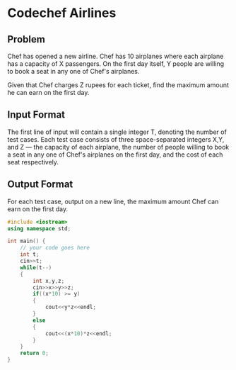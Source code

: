 # Codechef Airlines
## Problem
Chef has opened a new airline. Chef has 10 airplanes where each airplane has a capacity of X passengers.
On the first day itself, Y people are willing to book a seat in any one of Chef's airplanes.

Given that Chef charges Z rupees for each ticket, find the maximum amount he can earn on the first day.

## Input Format
The first line of input will contain a single integer T, denoting the number of test cases.
Each test case consists of three space-separated integers X,Y, and Z — the capacity of each airplane, the number of people willing to book a seat in any one of Chef's airplanes on the first day, and the cost of each seat respectively.
## Output Format
For each test case, output on a new line, the maximum amount Chef can earn on the first day.

```cpp
#include <iostream>
using namespace std;

int main() {
	// your code goes here
	int t;
	cin>>t;
	while(t--)
	{
	    int x,y,z;
	    cin>>x>>y>>z;
	    if((x*10) >= y)
	    {
	        cout<<y*z<<endl;
	    }
	    else
	    {
	        cout<<(x*10)*z<<endl;
	    }
	}
	return 0;
}

```